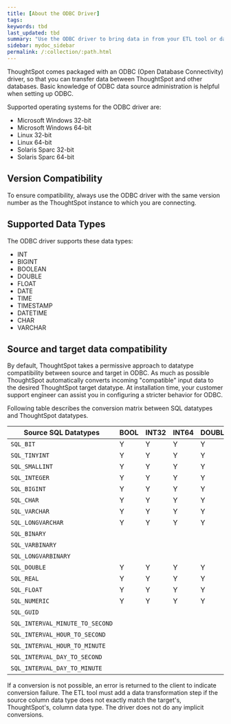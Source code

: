 ```yaml
---
title: [About the ODBC Driver]
tags:
keywords: tbd
last_updated: tbd
summary: "Use the ODBC driver to bring data in from your ETL tool or database."
sidebar: mydoc_sidebar
permalink: /:collection/:path.html
---
```

ThoughtSpot comes packaged with an ODBC (Open Database Connectivity) driver, so that you can transfer data between ThoughtSpot and other databases. Basic knowledge of ODBC data source administration is helpful when setting up ODBC.

Supported operating systems for the ODBC driver are:

-   Microsoft Windows 32-bit
-   Microsoft Windows 64-bit
-   Linux 32-bit
-   Linux 64-bit
-   Solaris Sparc 32-bit
-   Solaris Sparc 64-bit

## Version Compatibility

To ensure compatibility, always use the ODBC driver with the same version number as the ThoughtSpot instance to which you are connecting.

## Supported Data Types

The ODBC driver supports these data types:

-   INT
-   BIGINT
-   BOOLEAN
-   DOUBLE
-   FLOAT
-   DATE
-   TIME
-   TIMESTAMP
-   DATETIME
-   CHAR
-   VARCHAR

## Source and target data compatibility

By default, ThoughtSpot takes a permissive approach to datatype compatibility
between source and target in ODBC. As much as possible ThoughtSpot automatically
converts incoming "compatible" input data to the desired ThoughtSpot target
datatype. At installation time, your customer support engineer can assist you in
configuring a stricter behavior for ODBC.

Following table describes the conversion matrix between SQL datatypes and
ThoughtSpot datatypes.


| Source SQL Datatypes          |BOOL |INT32 |INT64 |DOUBLE |FLOAT | CHAR |DATE |TIME|DATETIME|
|-------------------------------|----|---- |---- |---- |---- | ---- |---- | ----|----|
|`SQL_BIT`                      | Y   |  Y   |  Y   |  Y    |  Y   |  Y   |     |      |        |
|`SQL_TINYINT`                  | Y   |  Y   |  Y   |  Y    |  Y   |  Y   |     |      |        |
|`SQL_SMALLINT`                 | Y   |  Y   |  Y   |  Y    |  Y   |  Y   |     |      |        |
|`SQL_INTEGER`                  | Y   |  Y   |  Y   |  Y    |  Y   |  Y   |     |      |        |
|`SQL_BIGINT`                   | Y   |  Y   |  Y   |  Y    |  Y   |  Y   |     |      |        |
|`SQL_CHAR`                     | Y   |  Y   |  Y   |  Y    |  Y   |  Y   | Y   |  Y   |   Y    |
|`SQL_VARCHAR`                  | Y   |  Y   |  Y   |  Y    |  Y   |  Y   | Y   |  Y   |   Y    |
|`SQL_LONGVARCHAR`              | Y   |  Y   |  Y   |  Y    |  Y   |  Y   | Y   |  Y   |   Y    |
|`SQL_BINARY`                   |     |      |      |       |      |  Y   |     |      |        |
|`SQL_VARBINARY`                |     |      |      |       |      |  Y   |     |      |        |
|`SQL_LONGVARBINARY`            |     |      |      |       |      |  Y   |     |      |        |
|`SQL_DOUBLE`                   | Y   |  Y   |  Y   |  Y    |  Y   |  Y   |     |      |        |
|`SQL_REAL`                     | Y   |  Y   |  Y   |  Y    |  Y   |  Y   |     |      |        |
|`SQL_FLOAT`                    | Y   |  Y   |  Y   |  Y    |  Y   |  Y   |     |      |        |
|`SQL_NUMERIC`                  | Y   |  Y   |  Y   |  Y    |  Y   |  Y   |     |      |        |
|`SQL_GUID`                     |     |      |      |       |      |  Y   |     |      |        |
|`SQL_INTERVAL_MINUTE_TO_SECOND`|     |      |      |       |      |  Y   |     |      |        |
|`SQL_INTERVAL_HOUR_TO_SECOND`  |     |      |      |       |      |  Y   |     |      |        |
|`SQL_INTERVAL_HOUR_TO_MINUTE`  |     |      |      |       |      |  Y   |     |      |        |
|`SQL_INTERVAL_DAY_TO_SECOND`   |     |      |      |       |      |  Y   |     |      |        |
|`SQL_INTERVAL_DAY_TO_MINUTE`   |     |      |      |       |      |  Y   |     |      |        |


If a conversion is not possible, an error is returned to the client to indicate
conversion failure.  The ETL tool must add a data transformation step if the
source column data type does not exactly match the target's, ThoughtSpot's,
column data type. The driver does not do any implicit conversions. 
